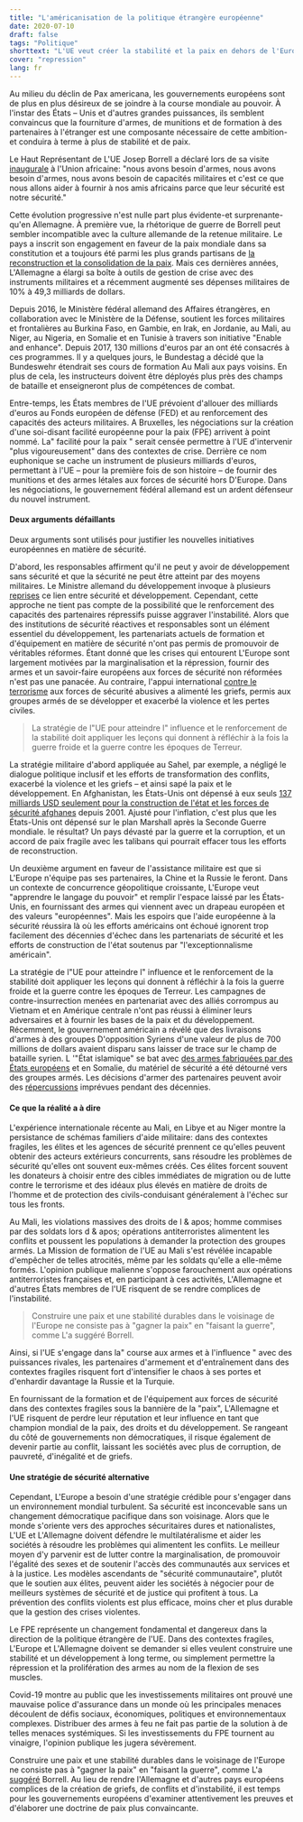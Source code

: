 ```yaml
---
title: "L'américanisation de la politique étrangère européenne"
date: 2020-07-10
draft: false
tags: "Politique"
shorttext: "L'UE veut créer la stabilité et la paix en dehors de l'Europe - en fournissant des armes à feu, des munitions et de la formation. Cette stratégie échouera."
cover: "repression"
lang: fr
---
```


Au milieu du déclin de Pax americana, les gouvernements européens sont de plus en plus désireux de se joindre à la course mondiale au pouvoir. À l'instar des États – Unis et d'autres grandes puissances, ils semblent convaincus que la fourniture d'armes, de munitions et de formation à des partenaires à l'étranger est une composante nécessaire de cette ambition-et conduira à terme à plus de stabilité et de paix.

Le Haut Représentant de L'UE Josep Borrell a déclaré lors de sa visite [inaugurale](https://euobserver.com/foreign/147577 "Borrell: Africa needs guns for stability") à l'Union africaine: "nous avons besoin d'armes, nous avons besoin d'armes, nous avons besoin de capacités militaires et c'est ce que nous allons aider à fournir à nos amis africains parce que leur sécurité est notre sécurité."

Cette évolution progressive n'est nulle part plus évidente-et surprenante-qu'en Allemagne. À première vue, la rhétorique de guerre de Borrell peut sembler incompatible avec la culture allemande de la retenue militaire. Le pays a inscrit son engagement en faveur de la paix mondiale dans sa constitution et a toujours été parmi les plus grands partisans de [la reconstruction et la consolidation de la paix](/static/downloads/ECDPM-2018-Supporting-Peacebuilding-Times-Change-Synthesis-Report.pdf "Supporting peacebuilding in times of change"). Mais ces dernières années, L'Allemagne a élargi sa boîte à outils de gestion de crise avec des instruments militaires et a récemment augmenté ses dépenses militaires de 10% à 49,3 milliards de dollars.

Depuis 2016, le Ministère fédéral allemand des Affaires étrangères, en collaboration avec le Ministère de la Défense, soutient les forces militaires et frontalières au Burkina Faso, en Gambie, en Irak, en Jordanie, au Mali, au Niger, au Nigeria, en Somalie et en Tunisie à travers son initiative "Enable and enhance". Depuis 2017, 130 millions d'euros par an ont été consacrés à ces programmes. Il y a quelques jours, le Bundestag a décidé que la Bundeswehr étendrait ses cours de formation Au Mali aux pays voisins. En plus de cela, les instructeurs doivent être déployés plus près des champs de bataille et enseigneront plus de compétences de combat.

Entre-temps, les États membres de l'UE prévoient d'allouer des milliards d'euros au Fonds européen de défense (FED) et au renforcement des capacités des acteurs militaires. A Bruxelles, les négociations sur la création d'une soi-disant facilité européenne pour la paix (FPE) arrivent à point nommé. La" facilité pour la paix " serait censée permettre à l'UE d'intervenir "plus vigoureusement" dans des contextes de crise. Derrière ce nom euphonique se cache un instrument de plusieurs milliards d'euros, permettant à l'UE – pour la première fois de son histoire – de fournir des munitions et des armes létales aux forces de sécurité hors D'Europe. Dans les négociations, le gouvernement fédéral allemand est un ardent défenseur du nouvel instrument.

####  Deux arguments défaillants

Deux arguments sont utilisés pour justifier les nouvelles initiatives européennes en matière de sécurité.

D'abord, les responsables affirment qu'il ne peut y avoir de développement sans sécurité et que la sécurité ne peut être atteint par des moyens militaires. Le Ministre allemand du développement invoque à plusieurs [reprises](https://www.faz.net/aktuell/politik/sicherheitskonferenz/muenchner-sicherheitskonferenz-gastbeitrag-von-gerd-mueller-und-wolfgang-ischinger-16632571.html "Entwicklung und Sicherheit gehören zusammen") ce lien entre sécurité et développement. Cependant, cette approche ne tient pas compte de la possibilité que le renforcement des capacités des partenaires répressifs puisse aggraver l'instabilité. Alors que des institutions de sécurité réactives et responsables sont un élément essentiel du développement, les partenariats actuels de formation et d'équipement en matière de sécurité n'ont pas permis de promouvoir de véritables réformes. Étant donné que les crises qui entourent L'Europe sont largement motivées par la marginalisation et la répression, fournir des armes et un savoir-faire européens aux forces de sécurité non réformées n'est pas une panacée. Au contraire, l'appui international [contre le terrorisme](https://www.saferworld.org.uk/resources/publications/1032-barbed-wire-on-our-heads "Barbed wire on our heads: lessons from counter-terror, stabilisation and statebuilding in Somalia") aux forces de sécurité abusives a alimenté les griefs, permis aux groupes armés de se développer et exacerbé la violence et les pertes civiles.

> La stratégie de l"UE pour atteindre l" influence et le renforcement de la stabilité doit appliquer les leçons qui donnent à réfléchir à la fois la guerre froide et la guerre contre les époques de Terreur.

La stratégie militaire d'abord appliquée au Sahel, par exemple, a négligé le dialogue politique inclusif et les efforts de transformation des conflits, exacerbé la violence et les griefs – et ainsi sapé la paix et le développement. En Afghanistan, les États-Unis ont dépensé à eux seuls [137 milliards USD seulement pour la construction de l'état et les forces de sécurité afghanes](https://www.bbc.com/news/world-47391821 "Afghanistan war: What has the conflict cost the US?") depuis 2001. Ajusté pour l'inflation, c'est plus que les États-Unis ont dépensé sur le plan Marshall après la Seconde Guerre mondiale. le résultat? Un pays dévasté par la guerre et la corruption, et un accord de paix fragile avec les talibans qui pourrait effacer tous les efforts de reconstruction.

Un deuxième argument en faveur de l'assistance militaire est que si L'Europe n'équipe pas ses partenaires, la Chine et la Russie le feront. Dans un contexte de concurrence géopolitique croissante, L'Europe veut "apprendre le langage du pouvoir" et remplir l'espace laissé par les États-Unis, en fournissant des armes qui viennent avec un drapeau européen et des valeurs "européennes". Mais les espoirs que l'aide européenne à la sécurité réussira là où les efforts américains ont échoué ignorent trop facilement des décennies d'échec dans les partenariats de sécurité et les efforts de construction de l'état soutenus par "l'exceptionnalisme américain".

La stratégie de l"UE pour atteindre l" influence et le renforcement de la stabilité doit appliquer les leçons qui donnent à réfléchir à la fois la guerre froide et la guerre contre les époques de Terreur. Les campagnes de contre-insurrection menées en partenariat avec des alliés corrompus au Vietnam et en Amérique centrale n'ont pas réussi à éliminer leurs adversaires et à fournir les bases de la paix et du développement. Récemment, le gouvernement américain a révélé que des livraisons d'armes à des groupes D'opposition Syriens d'une valeur de plus de 700 millions de dollars avaient disparu sans laisser de trace sur le champ de bataille syrien. L '"État islamique" se bat avec [des armes fabriquées par des États européens](https://www.dw.com/en/islamic-state-is-fighting-with-weapons-made-in-the-eu-study/a-41802825 "Islamic State is fighting with weapons made in the EU: study") et en Somalie, du matériel de sécurité a été détourné vers des groupes armés. Les décisions d'armer des partenaires peuvent avoir des [répercussions](/static/downloads/Weapon-supplies-into-South-Sudan's-civil-war.pdf "Regional re-transfers and international intermediaries") imprévues pendant des décennies.

#### Ce que la réalité a à dire

L'expérience internationale récente au Mali, en Libye et au Niger montre la persistance de schémas familiers d'aide militaire: dans des contextes fragiles, les élites et les agences de sécurité prennent ce qu'elles peuvent obtenir des acteurs extérieurs concurrents, sans résoudre les problèmes de sécurité qu'elles ont souvent eux-mêmes créés. Ces élites forcent souvent les donateurs à choisir entre des cibles immédiates de migration ou de lutte contre le terrorisme et des idéaux plus élevés en matière de droits de l'homme et de protection des civils-conduisant généralement à l'échec sur tous les fronts.

Au Mali, les violations massives des droits de l & apos; homme commises par des soldats lors d & apos; opérations antiterroristes alimentent les conflits et poussent les populations à demander la protection des groupes armés. La Mission de formation de l'UE au Mali s'est révélée incapable d'empêcher de telles atrocités, même par les soldats qu'elle a elle-même formés. L'opinion publique malienne s'oppose farouchement aux opérations antiterroristes françaises et, en participant à ces activités, L'Allemagne et d'autres États membres de l'UE risquent de se rendre complices de l'instabilité.

> Construire une paix et une stabilité durables dans le voisinage de l'Europe ne consiste pas à "gagner la paix" en "faisant la guerre", comme L'a suggéré Borrell.

Ainsi, si l'UE s'engage dans la" course aux armes et à l'influence " avec des puissances rivales, les partenaires d'armement et d'entraînement dans des contextes fragiles risquent fort d'intensifier le chaos à ses portes et d'enhardir davantage la Russie et la Turquie.

En fournissant de la formation et de l'équipement aux forces de sécurité dans des contextes fragiles sous la bannière de la "paix", L'Allemagne et l'UE risquent de perdre leur réputation et leur influence en tant que champion mondial de la paix, des droits et du développement. Se rangeant du côté de gouvernements non démocratiques, il risque également de devenir partie au conflit, laissant les sociétés avec plus de corruption, de pauvreté, d'inégalité et de griefs.

#### Une stratégie de sécurité alternative

Cependant, L'Europe a besoin d'une stratégie crédible pour s'engager dans un environnement mondial turbulent. Sa sécurité est inconcevable sans un changement démocratique pacifique dans son voisinage. Alors que le monde s'oriente vers des approches sécuritaires dures et nationalistes, L'UE et L'Allemagne doivent défendre le multilatéralisme et aider les sociétés à résoudre les problèmes qui alimentent les conflits. Le meilleur moyen d'y parvenir est de lutter contre la marginalisation, de promouvoir l'égalité des sexes et de soutenir l'accès des communautés aux services et à la justice. Les modèles ascendants de "sécurité communautaire", plutôt que le soutien aux élites, peuvent aider les sociétés à négocier pour de meilleurs systèmes de sécurité et de justice qui profitent à tous. La prévention des conflits violents est plus efficace, moins cher et plus durable que la gestion des crises violentes.

Le FPE représente un changement fondamental et dangereux dans la direction de la politique étrangère de l'UE. Dans des contextes fragiles, L'Europe et L'Allemagne doivent se demander si elles veulent construire une stabilité et un développement à long terme, ou simplement permettre la répression et la prolifération des armes au nom de la flexion de ses muscles.

Covid-19 montre au public que les investissements militaires ont prouvé une mauvaise police d'assurance dans un monde où les principales menaces découlent de défis sociaux, économiques, politiques et environnementaux complexes. Distribuer des armes à feu ne fait pas partie de la solution à de telles menaces systémiques. Si les investissements du FPE tournent au vinaigre, l'opinion publique les jugera sévèrement.

Construire une paix et une stabilité durables dans le voisinage de l'Europe ne consiste pas à "gagner la paix" en "faisant la guerre", comme L'a [suggéré](https://www.politico.eu/article/pacifist-eu-wont-stop-terrorism-in-africa-says-foreign-affairs-chief/ "To be top gun on foreign affairs, Borrell says EU must buy weapons") Borrell. Au lieu de rendre l'Allemagne et d'autres pays européens complices de la création de griefs, de conflits et d'instabilité, il est temps pour les gouvernements européens d'examiner attentivement les preuves et d'élaborer une doctrine de paix plus convaincante.
